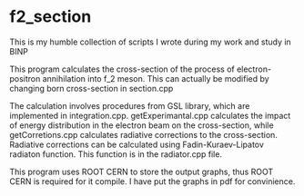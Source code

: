 # f2_section
This is my humble collection of scripts I wrote during my work and study in BINP

This program calculates the cross-section of the process of electron-positron annihilation into f_2 meson.
This can actually be modified by changing born cross-section in section.cpp

The calculation involves procedures from GSL library, which are implemented in integration.cpp. 
getExperimantal.cpp calculates the impact of energy distribution in the electron beam on the cross-section, while
getCorretions.cpp  calculates radiative corrections to the cross-section. Radiative corrections can be calculated using
Fadin-Kuraev-Lipatov radiaton function. This function is in the radiator.cpp file.

This program uses ROOT CERN to store the output graphs, thus ROOT CERN is required for it compile. I have put the graphs in
pdf for convinience.
